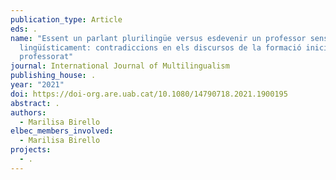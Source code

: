 ```yaml
---
publication_type: Article
eds: .
name: "Essent un parlant plurilingüe versus esdevenir un professor sensible
  lingüísticament: contradiccions en els discursos de la formació inicial del
  professorat"
journal: International Journal of Multilingualism
publishing_house: .
year: "2021"
doi: https://doi-org.are.uab.cat/10.1080/14790718.2021.1900195
abstract: .
authors:
  - Marilisa Birello
elbec_members_involved:
  - Marilisa Birello
projects:
  - .
---
```


